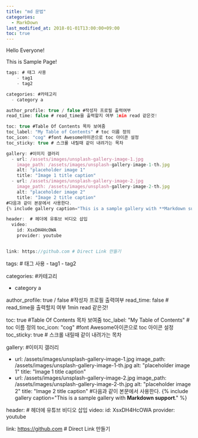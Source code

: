 ```yaml
---
title: "md 문법"
categories: 
  - MarkDown
last_modified_at: 2018-01-01T13:00:00+09:00
toc: true
---
```



Hello Everyone!

This is Sample Page!

```js
tags: # 태그 사용
    - tag1
    - tag2

categories: #카테고리
  - category a

author_profile: true / false #작성자 프로필 출력여부
read_time: false # read_time을 출력할지 여부 1min read 같은것!

toc: true #Table Of Contents 목차 보여줌
toc_label: "My Table of Contents" # toc 이름 정의
toc_icon: "cog" #font Awesome아이콘으로 toc 아이콘 설정
toc_sticky: true # 스크롤 내릴때 같이 내려가는 목차

gallery: #이미지 갤러리
  - url: /assets/images/unsplash-gallery-image-1.jpg
    image_path: /assets/images/unsplash-gallery-image-1-th.jpg
    alt: "placeholder image 1"
    title: "Image 1 title caption"
  - url: /assets/images/unsplash-gallery-image-2.jpg
    image_path: /assets/images/unsplash-gallery-image-2-th.jpg
    alt: "placeholder image 2"
    title: "Image 2 title caption"
#다음과 같이 본문에서 사용한다.
{% include gallery caption="This is a sample gallery with **Markdown support**." %}

header:  # 헤더에 유튜브 비디오 삽입
  video:
    id: XsxDH4HcOWA
    provider: youtube


link: https://github.com # Direct Link 만들기
```


tags: # 태그 사용
    - tag1
    - tag2

categories: #카테고리
  - category a

author_profile: true / false #작성자 프로필 출력여부
read_time: false # read_time을 출력할지 여부 1min read 같은것!

toc: true #Table Of Contents 목차 보여줌
toc_label: "My Table of Contents" # toc 이름 정의
toc_icon: "cog" #font Awesome아이콘으로 toc 아이콘 설정
toc_sticky: true # 스크롤 내릴때 같이 내려가는 목차

gallery: #이미지 갤러리
  - url: /assets/images/unsplash-gallery-image-1.jpg
    image_path: /assets/images/unsplash-gallery-image-1-th.jpg
    alt: "placeholder image 1"
    title: "Image 1 title caption"
  - url: /assets/images/unsplash-gallery-image-2.jpg
    image_path: /assets/images/unsplash-gallery-image-2-th.jpg
    alt: "placeholder image 2"
    title: "Image 2 title caption"
#다음과 같이 본문에서 사용한다.
{% include gallery caption="This is a sample gallery with **Markdown support**." %}

header:  # 헤더에 유튜브 비디오 삽입
  video:
    id: XsxDH4HcOWA
    provider: youtube


link: https://github.com # Direct Link 만들기
